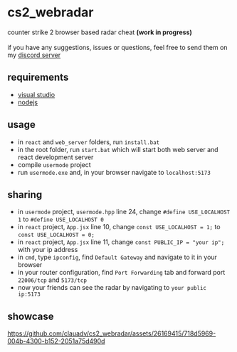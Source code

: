 # cs2_webradar
counter strike 2 browser based radar cheat **(work in progress)** <br>
<br>
if you have any suggestions, issues or questions, feel free to send them on my [discord server](https://discord.gg/wVzuHN8uXd)

## requirements
- [visual studio](https://visualstudio.microsoft.com/vs/community/)
- [nodejs](https://nodejs.org/en/download/current/)

## usage
- in `react` and `web_server` folders, run `install.bat`
- in the root folder, run `start.bat` which will start both web server and react development server
- compile `usermode` project
- run `usermode.exe` and, in your browser navigate to `localhost:5173` <br>

## sharing
- in `usermode` project, `usermode.hpp` line 24, change `#define USE_LOCALHOST 1` to `#define USE_LOCALHOST 0`
- in `react` project, `App.jsx` line 10, change `const USE_LOCALHOST = 1;` to `const USE_LOCALHOST = 0;`
- in `react` project, `App.jsx` line 11, change `const PUBLIC_IP = "your ip";` with your ip address
- in `cmd`, type `ipconfig`, find `Default Gateway` and navigate to it in your browser
- in your router configuration, find `Port Forwarding` tab and forward port `22006/tcp` and `5173/tcp`
- now your friends can see the radar by navigating to `your public ip:5173`

## showcase
https://github.com/clauadv/cs2_webradar/assets/26169415/718d5969-004b-4300-b152-2051a75d490d
